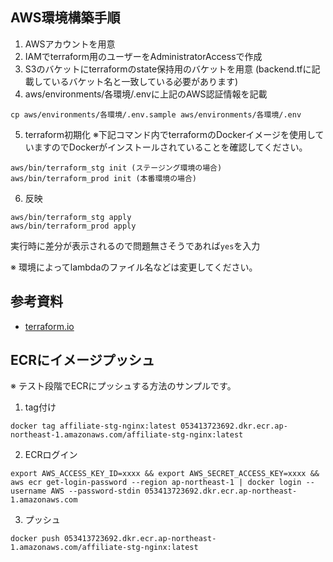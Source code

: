 ## AWS環境構築手順

1. AWSアカウントを用意
2. IAMでterraform用のユーザーをAdministratorAccessで作成
3. S3のバケットにterraformのstate保持用のバケットを用意
   (backend.tfに記載しているバケット名と一致している必要があります)
4. aws/environments/各環境/.envに上記のAWS認証情報を記載

```
cp aws/environments/各環境/.env.sample aws/environments/各環境/.env
```

5. terraform初期化
   ※下記コマンド内でterraformのDockerイメージを使用していますのでDockerがインストールされていることを確認してください。

```
aws/bin/terraform_stg init (ステージング環境の場合)
aws/bin/terraform_prod init (本番環境の場合)
```

6. 反映

```
aws/bin/terraform_stg apply
aws/bin/terraform_prod apply
```

実行時に差分が表示されるので問題無さそうであれば`yes`を入力

※ 環境によってlambdaのファイル名などは変更してください。

## 参考資料

- [terraform.io](https://www.terraform.io/)

## ECRにイメージプッシュ

※ テスト段階でECRにプッシュする方法のサンプルです。

1. tag付け

```
docker tag affiliate-stg-nginx:latest 053413723692.dkr.ecr.ap-northeast-1.amazonaws.com/affiliate-stg-nginx:latest
```

2. ECRログイン

```
export AWS_ACCESS_KEY_ID=xxxx && export AWS_SECRET_ACCESS_KEY=xxxx && aws ecr get-login-password --region ap-northeast-1 | docker login --username AWS --password-stdin 053413723692.dkr.ecr.ap-northeast-1.amazonaws.com
```

3. プッシュ

```
docker push 053413723692.dkr.ecr.ap-northeast-1.amazonaws.com/affiliate-stg-nginx:latest
```
